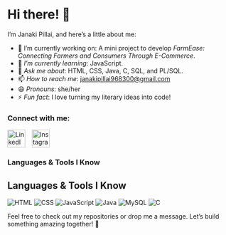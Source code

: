 # Hi there! 👋  

I’m Janaki Pillai, and here’s a little about me:  

- 🔭 I’m currently working on: A mini project to develop *FarmEase: Connecting Farmers and Consumers
Through E-Commerce*.  
- 🌱 *I’m currently learning*: JavaScript.  
- 💬 *Ask me about*: HTML, CSS, Java, C, SQL, and PL/SQL.  
- 📫 *How to reach me*: janakipillai968300@gmail.com  
- 😄 *Pronouns*: she/her  
- ⚡ *Fun fact*: I love turning my literary ideas into code!  

### Connect with me:  

<div style="display: flex; align-items: center; gap: 15px;">
    <a href="https://www.linkedin.com/in/janaki-pillai-6b0b2531a" target="_blank" style="text-decoration: none;">
        <img src="https://upload.wikimedia.org/wikipedia/commons/c/ca/LinkedIn_logo_initials.png" alt="LinkedIn" width="40" height="40">
    </a>
    <a href="https://www.instagram.com/elusive_spirit_00/profilecard/?igsh=MXNqa3BjODV2eXF6dw==" target="_blank" style="text-decoration: none;">
        <img src="https://upload.wikimedia.org/wikipedia/commons/a/a5/Instagram_icon.png" alt="Instagram" width="40" height="40">
    </a>
</div>

### Languages & Tools I Know

## Languages & Tools I Know

![HTML](https://upload.wikimedia.org/wikipedia/commons/thumb/3/3f/HTML5_logo_and_wordmark.svg/320px-HTML5_logo_and_wordmark.svg.png)
![CSS](https://upload.wikimedia.org/wikipedia/commons/thumb/6/64/CSS3_logo.svg/320px-CSS3_logo.svg.png)
![JavaScript](https://upload.wikimedia.org/wikipedia/commons/thumb/6/63/JavaScript_logo_2.svg/320px-JavaScript_logo_2.svg.png)
![Java](https://upload.wikimedia.org/wikipedia/commons/thumb/3/30/Java_logo_icon_2019.svg/320px-Java_logo_icon_2019.svg.png)
![MySQL](https://upload.wikimedia.org/wikipedia/commons/thumb/d/dd/MySQL_logo.svg/320px-MySQL_logo.svg.png)
![C](https://upload.wikimedia.org/wikipedia/commons/thumb/1/19/C_Programming_Language.svg/320px-C_Programming_Language.svg.png)


Feel free to check out my repositories or drop me a message. Let’s build something amazing together! 🚀
